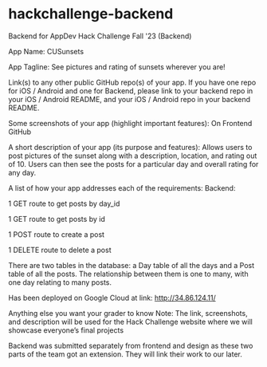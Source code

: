 # hackchallenge-backend
Backend for AppDev Hack Challenge Fall '23 (Backend) 

App Name: CUSunsets

App Tagline: See pictures and rating of sunsets wherever you are!

Link(s) to any other public GitHub repo(s) of your app. If you have one repo for iOS / Android and one for Backend, please link to your backend repo in your iOS / Android README, and your iOS / Android repo in your backend README.

Some screenshots of your app (highlight important features): On Frontend GitHub

A short description of your app (its purpose and features):
Allows users to post pictures of the sunset along with a description, location, and rating out of 10. Users can then see the posts for a particular day and overall rating for any day.

A list of how your app addresses each of the requirements:
Backend:

1 GET route to get posts by day_id

1 GET route to get posts by id

1 POST route to create a post

1 DELETE route to delete a post

There are two tables in the database: a Day table of all the days and a Post table of all the posts. The relationship between them is one to many, with one day relating to many posts.

Has been deployed on Google Cloud at link: http://34.86.124.11/

Anything else you want your grader to know
Note: The link, screenshots, and description will be used for the Hack Challenge website where we will showcase everyone’s final projects

Backend was submitted separately from frontend and design as these two parts of the team got an extension. They will link their work to our later. 
